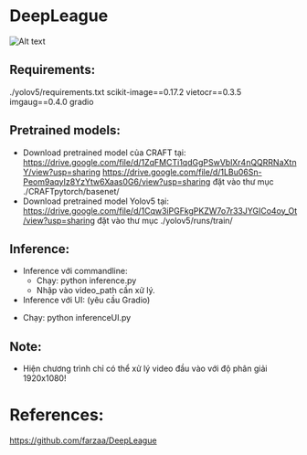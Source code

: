 # DeepLeague
![Alt text](demo.gif)
## Requirements:
./yolov5/requirements.txt
scikit-image==0.17.2
vietocr==0.3.5
imgaug==0.4.0
gradio
## Pretrained models:
- Download pretrained model của CRAFT tại:
  https://drive.google.com/file/d/1ZqFMCTi1qdGgPSwVblXr4nQQRRNaXtnY/view?usp=sharing
  https://drive.google.com/file/d/1LBu06Sn-Peom9aqyIz8YzYtw6Xaas0G6/view?usp=sharing
  đặt vào thư mục ./CRAFTpytorch/basenet/
 - Download pretrained model Yolov5 tại:
  https://drive.google.com/file/d/1Cqw3iPGFkgPKZW7o7r33JYGICo4oy_Ot/view?usp=sharing
  đặt vào thư mục ./yolov5/runs/train/
## Inference:
+ Inference với commandline:
  - Chạy: python inference.py
  - Nhập vào video_path cần xử lý.
 + Inference với UI: (yêu cầu Gradio)
  - Chạy: python inferenceUI.py
## Note:
- Hiện chương trình chỉ có thể xử lý video đầu vào với độ phân giải 1920x1080!
# References:
https://github.com/farzaa/DeepLeague
